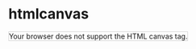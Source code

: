 # htmlcanvas
<!DOCTYPE html>
<html>
<body>

<canvas id="myCanvas" width="350" height="350" style="border:1px solid #d3d3d3;">
Your browser does not support the HTML canvas tag.</canvas>

<script>
var c = document.getElementById("myCanvas");
var ctx = c.getContext("2d");
var n = 5;
for (let i = 1; i <n; i++) {
  ctx.moveTo(i/n*(c.width),0);
  ctx.lineTo(i/n*(c.width),c.height);
  ctx.stroke();
}

ctx.stroke();
</script>

</body>
</html>
